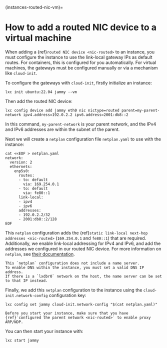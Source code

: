 (instances-routed-nic-vm)=
# How to add a routed NIC device to a virtual machine

When adding a {ref}`routed NIC device <nic-routed>` to an instance, you must configure the instance to use the link-local gateway IPs as default routes.
For containers, this is configured for you automatically.
For virtual machines, the gateways must be configured manually or via a mechanism like `cloud-init`.

To configure the gateways with `cloud-init`, firstly initialize an instance:

    lxc init ubuntu:22.04 jammy --vm

Then add the routed NIC device:

    lxc config device add jammy eth0 nic nictype=routed parent=my-parent-network ipv4.address=192.0.2.2 ipv6.address=2001:db8::2

In this command, `my-parent-network` is your parent network, and the IPv4 and IPv6 addresses are within the subnet of the parent.

Next we will create a `netplan` configuration file `netplan.yaml` to use with the instance:

    cat <<EOF > netplan.yaml
    network:
      version: 2
      ethernets:
        enp5s0:
          routes:
          - to: default
            via: 169.254.0.1
          - to: default
            via: fe80::1
          link-local:
          - ipv4
          - ipv6
          addresses:
          - 192.0.2.2/32
          - 2001:db8::2/128
    EOF

This `netplan` configuration adds the {ref}`static link-local next-hop addresses <nic-routed>` (`169.254.0.1` and `fe80::1`) that are required.
Additionally, we enable link-local addressing for IPv4 and IPv6, and add the addresses we configured in our routed NIC device.
For more information on `netplan`, see [their documentation](https://netplan.readthedocs.io/en/latest/).

```{note}
This `netplan` configuration does not include a name server.
To enable DNS within the instance, you must set a valid DNS IP address.
If there is a `lxdbr0` network on the host, the name server can be set to that IP instead.
```

Finally, we add this `netplan` configuration to the instance using the `cloud-init.network-config` configuration key:

    lxc config set jammy cloud-init.network-config "$(cat netplan.yaml)"

```{note}
Before you start your instance, make sure that you have {ref}`configured the parent network <nic-routed>` to enable proxy ARP/NDP.
```

You can then start your instance with:

    lxc start jammy
